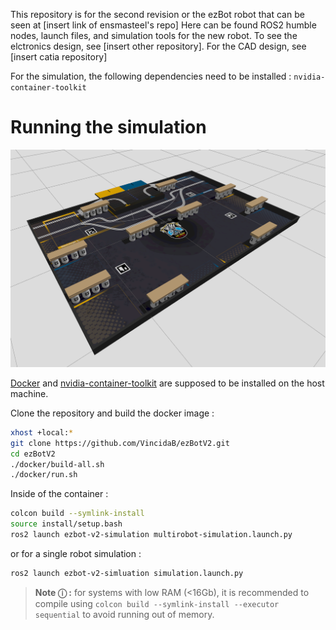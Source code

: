 This repository is for the second revision or the ezBot robot that can be seen at [insert link of ensmasteel's repo]
Here can be found ROS2 humble nodes, launch files, and simulation tools for the new robot.
To see the elctronics design, see [insert other repository].
For the CAD design, see [insert catia repository]



For the simulation, the following dependencies need to be installed :
`nvidia-container-toolkit`

# Running the simulation

![Table 2025](images/TableNoRobot.png)

[Docker](https://docs.docker.com/engine/install/) and [nvidia-container-toolkit](https://docs.nvidia.com/datacenter/cloud-native/container-toolkit/latest/install-guide.html) are supposed to be installed on the host machine.

Clone the repository and build the docker image :
```bash
xhost +local:* 
git clone https://github.com/VincidaB/ezBotV2.git
cd ezBotV2
./docker/build-all.sh
./docker/run.sh
```

Inside of the container : 

```bash
colcon build --symlink-install
source install/setup.bash
ros2 launch ezbot-v2-simulation multirobot-simulation.launch.py
```
or for a single robot simulation :
```bash
ros2 launch ezbot-v2-simluation simulation.launch.py
```


> **Note &#9432; :** for systems with low RAM (<16Gb), it is recommended to compile using `colcon build --symlink-install --executor sequential` to avoid running out of memory.
